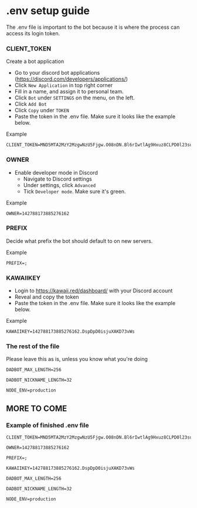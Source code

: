 # .env setup guide

The .env file is important to the bot because it is where the process can access its login token. 

### CLIENT_TOKEN

Create a bot application
* Go to your discord bot applications (https://discord.com/developers/applications/)
* Click `New Application` in top right corner
* Fill in a name, and assign it to personal team.
* Click `Bot` under `SETTINGS` on the menu, on the left.
* Click `Add Bot`
* Click `Copy` under `TOKEN`
* Paste the token in the .env file. Make sure it looks like the example below.

Example

    CLIENT_TOKEN=MND5MTA2MzY2MzgwNzU5Fjgw.O08nDN.Bl6rIwtlAg9Hxuz8CLPD0l23sun
### OWNER

* Enable developer mode in Discord
    * Navigate to Discord settings
    * Under settings, click `Advanced`
    * Tick `Developer mode`. Make sure it's green. 
    
Example

    OWNER=142788173885276162
### PREFIX

Decide what prefix the bot should default to on new servers.

Example

    PREFIX=;

### KAWAIIKEY

* Login to https://kawaii.red/dashboard/ with your Discord account
* Reveal and copy the token 
* Paste the token in the .env file. Make sure it looks like the example below.

Example

    KAWAIIKEY=142788173885276162.DspDpD0isjuXAKD73vWs

### The rest of the file

Please leave this as is, unless you know what you're doing

    DADBOT_MAX_LENGTH=256

    DADBOT_NICKNAME_LENGTH=32

    NODE_ENV=production

## MORE TO COME

### Example of finished .env file

    CLIENT_TOKEN=MND5MTA2MzY2MzgwNzU5Fjgw.O08nDN.Bl6rIwtlAg9Hxuz8CLPD0l23sun

    OWNER=142788173885276162

    PREFIX=;

    KAWAIIKEY=142788173885276162.DspDpD0isjuXAKD73vWs

    DADBOT_MAX_LENGTH=256

    DADBOT_NICKNAME_LENGTH=32

    NODE_ENV=production

